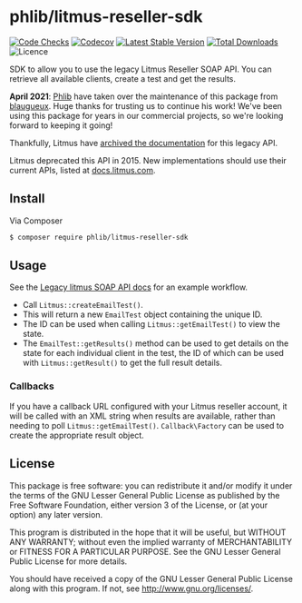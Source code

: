 # phlib/litmus-reseller-sdk

[![Code Checks](https://img.shields.io/github/workflow/status/phlib/litmus-reseller-sdk/CodeChecks?logo=github)](https://github.com/phlib/litmus-reseller-sdk/actions/workflows/code-checks.yml)
[![Codecov](https://img.shields.io/codecov/c/github/phlib/litmus-reseller-sdk.svg?logo=codecov)](https://codecov.io/gh/phlib/litmus-reseller-sdk)
[![Latest Stable Version](https://img.shields.io/packagist/v/phlib/litmus-reseller-sdk.svg?logo=packagist)](https://packagist.org/packages/phlib/litmus-reseller-sdk)
[![Total Downloads](https://img.shields.io/packagist/dt/phlib/litmus-reseller-sdk.svg?logo=packagist)](https://packagist.org/packages/phlib/litmus-reseller-sdk)
![Licence](https://img.shields.io/github/license/phlib/litmus-reseller-sdk.svg)

SDK to allow you to use the legacy Litmus Reseller SOAP API.
You can retrieve all available clients, create a test and get the results.

**April 2021**: [Phlib](https://github.com/phlib) have taken over the
maintenance of this package from [blaugueux](https://github.com/blaugueux).
Huge thanks for trusting us to continue his work! We've been using this
package for years in our commercial projects, so we're looking forward to
keeping it going!

Thankfully, Litmus have
[archived the documentation](https://litmus.github.io/legacy-litmus-api-docs/)
for this legacy API.

Litmus deprecated this API in 2015.
New implementations should use their current APIs, listed at [docs.litmus.com](https://docs.litmus.com).

## Install

Via Composer

```sh
$ composer require phlib/litmus-reseller-sdk
```

## Usage

See the [Legacy litmus SOAP API docs](https://litmus.github.io/legacy-litmus-api-docs/SOAP/Legacy%20SOAP%20Web%20Service%3A%20Process%20for%20running%20email%20tests)
for an example workflow.

* Call `Litmus::createEmailTest()`.
* This will return a new `EmailTest` object containing the unique ID.
* The ID can be used when calling `Litmus::getEmailTest()` to view the state.
* The `EmailTest::getResults()` method can be used to get details on the state
  for each individual client in the test, the ID of which can be used with
  `Litmus::getResult()` to get the full result details.

### Callbacks

If you have a callback URL configured with your Litmus reseller account,
it will be called with an XML string when results are available,
rather than needing to poll `Litmus::getEmailTest()`.
`Callback\Factory` can be used to create the appropriate result object.

## License

This package is free software: you can redistribute it and/or modify
it under the terms of the GNU Lesser General Public License as published by
the Free Software Foundation, either version 3 of the License, or
(at your option) any later version.

This program is distributed in the hope that it will be useful,
but WITHOUT ANY WARRANTY; without even the implied warranty of
MERCHANTABILITY or FITNESS FOR A PARTICULAR PURPOSE.  See the
GNU Lesser General Public License for more details.

You should have received a copy of the GNU Lesser General Public License
along with this program.  If not, see <http://www.gnu.org/licenses/>.
